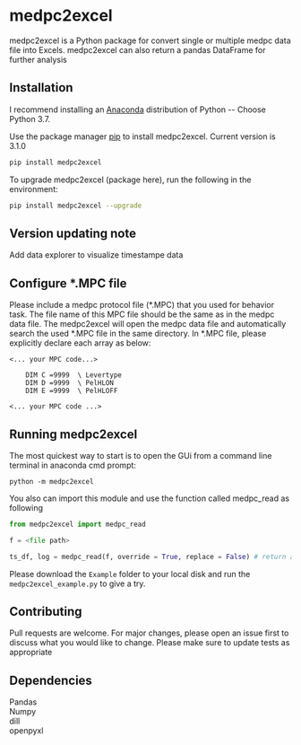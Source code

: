 # medpc2excel

medpc2excel is a Python package for convert single or multiple medpc data file into Excels. 
medpc2excel can also return a pandas DataFrame for further analysis

## Installation

I recommend installing an [Anaconda](https://www.anaconda.com/distribution/) distribution of Python -- Choose Python 3.7. 

Use the package manager [pip](https://pip.pypa.io/en/stable/) to install medpc2excel. Current version is 3.1.0

```bash
pip install medpc2excel
```

To upgrade medpc2excel (package here), run the following in the environment:
```bash
pip install medpc2excel --upgrade
```
## Version updating note
Add data explorer to visualize timestampe data

## Configure *.MPC file

Please include a medpc protocol file (*.MPC) that you used for behavior task.
The file name of this MPC file should be the same as in the medpc data file.
The medpc2excel will open the medpc data file and automatically search the used *.MPC file in the same directory.
In *.MPC file, please explicitly declare each array as below:
```text
<... your MPC code...>

    DIM C =9999  \ Levertype                     
    DIM D =9999  \ PelHLON                       
    DIM E =9999  \ PelHLOFF   
    
<... your MPC code ...>
```

## Running medpc2excel

The most quickest way to start is to open the GUi from a command line terminal in anaconda cmd prompt:

```
python -m medpc2excel
```

You also can import this module and use the function called medpc_read as following
```python
from medpc2excel import medpc_read

f = <file path>

ts_df, log = medpc_read(f, override = True, replace = False) # return a timestamp dataframe and a log string
```

Please download the  ```Example``` folder to your local disk and run the ```medpc2excel_example.py``` to give a try.

## Contributing

Pull requests are welcome. For major changes, please open an issue first to discuss what you would like to change. 
Please make sure to update tests as appropriate

## Dependencies 

Pandas\
Numpy\
dill\
openpyxl
